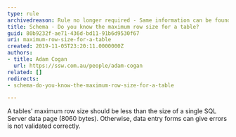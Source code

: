 ```yaml
---
type: rule
archivedreason: Rule no longer required - Same information can be found at https://rules.ssw.com.au/only-use-unicode-datatypes-in-special-circumstances
title: Schema - Do you know the maximum row size for a table?
guid: 80b9232f-ae71-436d-bd11-91b6d9530f67
uri: maximum-row-size-for-a-table
created: 2019-11-05T23:20:11.0000000Z
authors:
- title: Adam Cogan
  url: https://ssw.com.au/people/adam-cogan
related: []
redirects:
- schema-do-you-know-the-maximum-row-size-for-a-table

---
```



<p class="ssw15-rteElement-P">A​ tables' maximum row size should be less than the size of a single SQL Server data page (8060 bytes). Otherwise, data entry forms can give errors is not validated correctly.<br></p>
<br><excerpt class='endintro'></excerpt><br>



